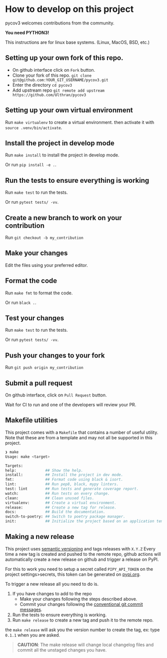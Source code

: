 # How to develop on this project

pycov3 welcomes contributions from the community.

**You need PYTHON3!**

This instructions are for linux base systems. (Linux, MacOS, BSD, etc.)
## Setting up your own fork of this repo.

-   On github interface click on `Fork` button.
-   Clone your fork of this repo. `git clone git@github.com:YOUR_GIT_USERNAME/pycov3.git`
-   Enter the directory `cd pycov3`
-   Add upstream repo `git remote add upstream https://github.com/Ulthran/pycov3`

## Setting up your own virtual environment

Run `make virtualenv` to create a virtual environment.
then activate it with `source .venv/bin/activate`.

## Install the project in develop mode

Run `make install` to install the project in develop mode.

Or run `pip install -e .`.

## Run the tests to ensure everything is working

Run `make test` to run the tests.

Or run `pytest tests/ -vv`.

## Create a new branch to work on your contribution

Run `git checkout -b my_contribution`

## Make your changes

Edit the files using your preferred editor.

## Format the code

Run `make fmt` to format the code.

Or run `black .`.

## Test your changes

Run `make test` to run the tests.

Or run `pytest tests/ -vv`.

## Push your changes to your fork

Run `git push origin my_contribution`

## Submit a pull request

On github interface, click on `Pull Request` button.

Wait for CI to run and one of the developers will review your PR.
## Makefile utilities

This project comes with a `Makefile` that contains a number of useful utility.
Note that these are from a template and may not all be supported in this project.

```bash 
❯ make
Usage: make <target>

Targets:
help:             ## Show the help.
install:          ## Install the project in dev mode.
fmt:              ## Format code using black & isort.
lint:             ## Run pep8, black, mypy linters.
test: lint        ## Run tests and generate coverage report.
watch:            ## Run tests on every change.
clean:            ## Clean unused files.
virtualenv:       ## Create a virtual environment.
release:          ## Create a new tag for release.
docs:             ## Build the documentation.
switch-to-poetry: ## Switch to poetry package manager.
init:             ## Initialize the project based on an application template.
```

## Making a new release

This project uses [semantic versioning](https://semver.org/) and tags releases with `X.Y.Z`
Every time a new tag is created and pushed to the remote repo, github actions will
automatically create a new release on github and trigger a release on PyPI.

For this to work you need to setup a secret called `PIPY_API_TOKEN` on the project settings>secrets, 
this token can be generated on [pypi.org](https://pypi.org/account/).

To trigger a new release all you need to do is.

1.  If you have changes to add to the repo
    *   Make your changes following the steps described above.
    *   Commit your changes following the [conventional git commit messages](https://www.conventionalcommits.org/en/v1.0.0/).
2.  Run the tests to ensure everything is working.
4.  Run `make release` to create a new tag and push it to the remote repo.

the `make release` will ask you the version number to create the tag, ex: type `0.1.1` when you are asked.

> **CAUTION**:  The make release will change local changelog files and commit all the unstaged changes you have.
